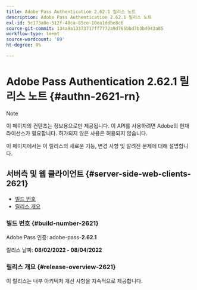 ```yaml
---
title: Adobe Pass Authentication 2.62.1 릴리스 노트
description: Adobe Pass Authentication 2.62.1 릴리스 노트
exl-id: 5c173a0e-512f-40ca-85ce-10ea1ddbe8c6
source-git-commit: 134a9a13373717ff7772a9d765bbd7b3b4943a85
workflow-type: tm+mt
source-wordcount: '89'
ht-degree: 0%

---
```


# Adobe Pass Authentication 2.62.1 릴리스 노트 {#authn-2621-rn}

>[!NOTE]
>
>이 페이지의 컨텐츠는 정보용으로만 제공됩니다. 이 API를 사용하려면 Adobe의 현재 라이선스가 필요합니다. 허가되지 않은 사용은 허용되지 않습니다.

이 페이지에서는 이 릴리스의 새로운 기능, 변경 사항 및 알려진 문제에 대해 설명합니다.

## 서버측 및 웹 클라이언트 {#server-side-web-clients-2621}

* [빌드 번호](#build-number-2621)
* [릴리스 개요](#release-overview-2621)

### 빌드 번호 {#build-number-2621}

Adobe Pass 인증: adobe-pass-**2.62.1**

릴리스 날짜: **08/02/2022 - 08/04/2022**

### 릴리스 개요 {#release-overview-2621}

이 릴리스는 내부 아키텍처 개선 사항을 지속적으로 제공합니다.
